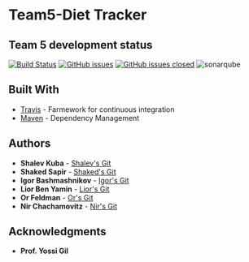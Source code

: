 # Team5-Diet Tracker
## Team 5 development status 
[![Build Status](https://travis-ci.org/TechnionYP5779/Team5-Fitnesspeaker.svg?branch=master)](https://travis-ci.org/TechnionYP5779/Team5-Fitnesspeaker)
[![GitHub issues](https://img.shields.io/github/issues/TechnionYP5779/Team5-Fitnesspeaker.svg)](https://github.com/TechnionYP5779/Team5-Fitnesspeaker/issues)
[![GitHub issues closed](https://img.shields.io/github/issues-closed-raw/TechnionYP5779/Team5-Fitnesspeaker.svg?maxAge=2592000)]()
![sonarqube](https://sonarcloud.io/api/project_badges/measure?project=0a9d7e0d9cbe7bf65aeddc34f4ad28e99cd09382&metric=alert_status)

## Built With

* [Travis](https://travis-ci.org/) - Farmework for continuous integration
* [Maven](https://maven.apache.org/) - Dependency Management

## Authors

* **Shalev Kuba** - [Shalev's Git](https://github.com/shalev-kuba)
* **Shaked Sapir** - [Shaked's Git](https://github.com/shaked-sapir)
* **Igor Bashmashnikov** - [Igor's Git](https://github.com/igorbash)
* **Lior Ben Yamin** - [Lior's Git](https://github.com/LiorBenYamin)
* **Or Feldman** - [Or's Git](https://github.com/orfeld415)
* **Nir Chachamovitz** - [Nir's Git](https://github.com/NirChachmovitz)

## Acknowledgments

* **Prof. Yossi Gil**
